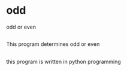 # odd
odd or even

##
This program determines odd or even

##
this program is written in python programming